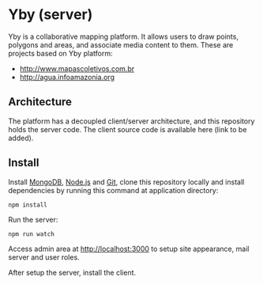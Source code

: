 # Yby (server)

Yby is a collaborative mapping platform. It allows users to draw points, polygons and areas, and associate media content to them. These are projects based on Yby platform:

* http://www.mapascoletivos.com.br
* http://agua.infoamazonia.org

## Architecture

The platform has a decoupled client/server architecture, and this repository holds the server code. The client source code is available here (link to be added).  

## Install

Install [MongoDB](http://www.mongodb.org), [Node.js](http://nodejs.org) and [Git](https://help.github.com/articles/set-up-git), clone this repository locally and install dependencies by running this command at application directory:

    npm install

Run the server:

    npm run watch

Access admin area at [http://localhost:3000](http://localhost:3000) to setup site appearance, mail server and user roles.

After setup the server, install the client.
